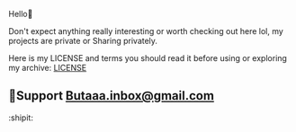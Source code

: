 Hello👋

Don't expect anything really interesting or worth checking out here lol, my projects are private or Sharing privately.

Here is my LICENSE and terms you should read it before using or exploring my archive: [LICENSE](https://github.com/K-M19/CUSTOM-LICENSE/blob/main/README.md)

📩Support
Butaaa.inbox@gmail.com
---
:shipit:
